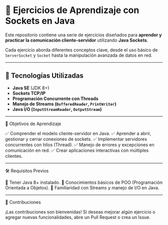 # 📡 Ejercicios de Aprendizaje con Sockets en Java

Este repositorio contiene una serie de ejercicios diseñados para **aprender y practicar la comunicación cliente-servidor** utilizando **Java Sockets**.  

Cada ejercicio aborda diferentes conceptos clave, desde el uso básico de `ServerSocket` y `Socket` hasta la manipulación avanzada de datos en red.

---

## 🚀 Tecnologías Utilizadas
- **Java SE** (JDK 8+)
- **Sockets TCP/IP**
- **Programación Concurrente con Threads**
- **Manejo de Streams (`BufferedReader`, `PrintWriter`)**
- **Java I/O (`InputStreamReader`, `OutputStream`)**

---

🎯 Objetivos de Aprendizaje

✅ Comprender el modelo cliente-servidor en Java.
✅ Aprender a abrir, gestionar y cerrar conexiones de sockets.
✅ Implementar servidores concurrentes con hilos (Thread).
✅ Manejo de errores y excepciones en comunicación en red.
✅ Crear aplicaciones interactivas con múltiples clientes.

---

🛠 Requisitos Previos

🔹 Tener Java 8+ instalado.
🔹 Conocimientos básicos de POO (Programación Orientada a Objetos).
🔹 Familiaridad con Streams y manejo de I/O en Java.

---

📝 Contribuciones

¡Las contribuciones son bienvenidas! Si deseas mejorar algún ejercicio o agregar nuevas funcionalidades, abre un Pull Request o crea un Issue.
